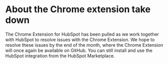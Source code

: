 # About the Chrome extension take down

The Chrome Extension for HubSpot has been pulled as we work together with HubSpot to resolve issues with the Chrome Extension.  We hope to resolve these issues by the end of the month, where the Chrome Extension will once again be available on GitHub.  You can still install and use the HubSpot integration from the HubSpot Marketplace.
